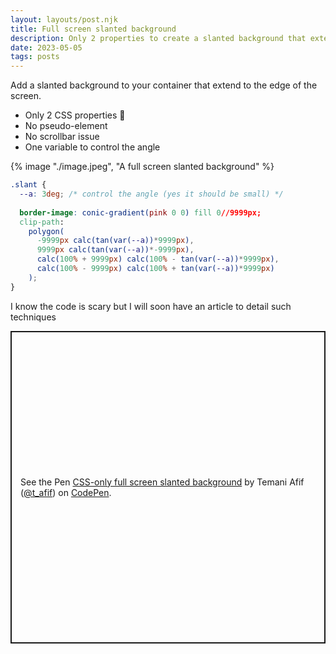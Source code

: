 ```yaml
---
layout: layouts/post.njk
title: Full screen slanted background
description: Only 2 properties to create a slanted background that extends to the edge of the screen
date: 2023-05-05
tags: posts
---
```


Add a slanted background to your container that extend to the edge of the screen.
* Only 2 CSS properties 🤯
* No pseudo-element
* No scrollbar issue
* One variable to control the angle

{% image "./image.jpeg", "A full screen slanted background" %}

```css
.slant {
  --a: 3deg; /* control the angle (yes it should be small) */
  
  border-image: conic-gradient(pink 0 0) fill 0//9999px;
  clip-path: 
    polygon(
      -9999px calc(tan(var(--a))*9999px),
      9999px calc(tan(var(--a))*-9999px),
      calc(100% + 9999px) calc(100% - tan(var(--a))*9999px),
      calc(100% - 9999px) calc(100% + tan(var(--a))*9999px)
    );
}
```
I know the code is scary but I will soon have an article to detail such techniques

<p class="codepen" data-height="500" data-default-tab="result" data-slug-hash="zYmpdeK" data-preview="true" data-user="t_afif" style="height: 500px; box-sizing: border-box; display: flex; align-items: center; justify-content: center; border: 2px solid; margin: 1em 0; padding: 1em;">
  <span>See the Pen <a href="https://codepen.io/t_afif/pen/zYmpdeK">
  CSS-only full screen slanted background</a> by Temani Afif (<a href="https://codepen.io/t_afif">@t_afif</a>)
  on <a href="https://codepen.io">CodePen</a>.</span>
</p>
<script async src="https://cpwebassets.codepen.io/assets/embed/ei.js"></script>